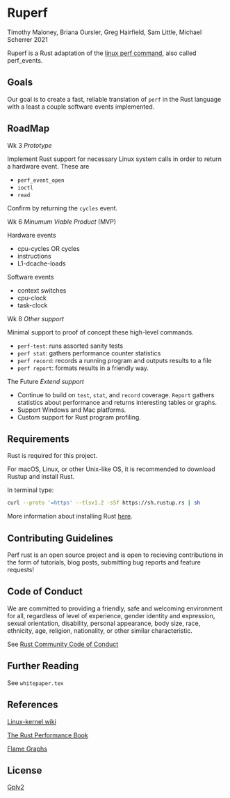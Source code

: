 # Ruperf

Timothy Maloney, Briana Oursler, Greg Hairfield, Sam Little, Michael Scherrer 2021

Ruperf is a Rust adaptation of the [linux perf command][1], also called perf_events.

## Goals

Our goal is to create a fast, reliable translation of `perf` in the Rust language with a least a couple software events implemented.


## RoadMap

Wk 3
*Prototype*

Implement Rust support for necessary Linux system calls in order to return a hardware event. These are
- `perf_event_open`
- `ioctl`
- `read`

Confirm by returning the `cycles` event.

Wk 6
*Minumum Viable Product* (MVP)

Hardware events
- cpu-cycles OR cycles
- instructions 
- L1-dcache-loads

Software events
- context switches
- cpu-clock
- task-clock

Wk 8
*Other support*

Minimal support to proof of concept these high-level commands.
- `perf-test`: runs assorted sanity tests
- `perf stat`: gathers performance counter statistics
- `perf record`: records a running program and outputs results to a file
- `perf report`: formats results in a friendly way.

The Future
*Extend support*
- Continue to build on `test`, `stat`, and `record` coverage. `Report` gathers
  statistics about performance and returns interesting tables or graphs.
- Support Windows and Mac platforms.
- Custom support for Rust program profiling.


## Requirements

Rust is required for this project.

For macOS, Linux, or other Unix-like OS, it is recommended to download Rustup and install Rust.

In terminal type:

```bash
curl --proto '=https' --tlsv1.2 -sSf https://sh.rustup.rs | sh
```

More information about installing Rust [here][3].


## Contributing Guidelines

Perf rust is an open source project and is open to recieving contributions in the form of tutorials, blog posts, submitting bug reports and feature requests!

## Code of Conduct

 We are committed to providing a friendly, safe and welcoming environment for all, regardless of level of experience, gender identity and expression, sexual orientation, disability, personal appearance, body size, race, ethnicity, age, religion, nationality, or other similar characteristic.

 See [Rust Community Code of Conduct][4]

## Further Reading

See `whitepaper.tex`

## References

[Linux-kernel wiki][5]

[The Rust Performance Book][6]

[Flame Graphs][7]

## License
[Gplv2][2]








[1]:https://perf.wiki.kernel.org/index.php/Main_Page
[2]:https://choosealicense.com/licenses/gpl-2.0/
[3]:https://www.rust-lang.org/tools/install
[4]:https://www.rust-lang.org/policies/code-of-conduct
[5]:https://perf.wiki.kernel.org/index.php/Tutorial
[6]:https://nnethercote.github.io/perf-book/introduction.html
[7]:http://www.brendangregg.com/flamegraphs.html
